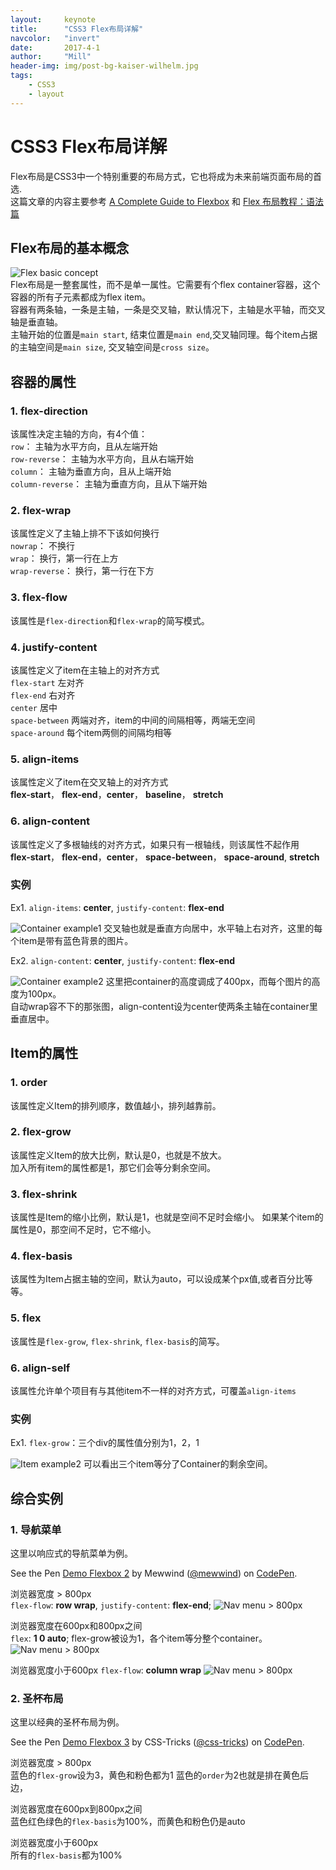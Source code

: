 ```yaml
---
layout:     keynote
title:      "CSS3 Flex布局详解"
navcolor:   "invert"
date:       2017-4-1
author:     "Mill"
header-img: img/post-bg-kaiser-wilhelm.jpg
tags:
    - CSS3
    - layout
---
```

# CSS3 Flex布局详解

Flex布局是CSS3中一个特别重要的布局方式，它也将成为未来前端页面布局的首选.  
这篇文章的内容主要参考
[A Complete Guide to Flexbox](https://css-tricks.com/snippets/css/a-guide-to-flexbox/#flexbox-background)
和
[Flex 布局教程：语法篇](http://www.ruanyifeng.com/blog/2015/07/flex-grammar.html?utm_source=tuicool)
## Flex布局的基本概念
![Flex basic concept](http://onppapi6x.bkt.clouddn.com/flex-background.png)  
Flex布局是一整套属性，而不是单一属性。它需要有个flex container容器，这个容器的所有子元素都成为flex item。  
容器有两条轴，一条是主轴，一条是交叉轴，默认情况下，主轴是水平轴，而交叉轴是垂直轴。  
主轴开始的位置是```main start```, 结束位置是```main end```,交叉轴同理。每个item占据的主轴空间是```main size```, 交叉轴空间是```cross size```。
## 容器的属性
### 1. flex-direction
该属性决定主轴的方向，有4个值：  
 ```row```： 主轴为水平方向，且从左端开始  
 ```row-reverse```： 主轴为水平方向，且从右端开始  
 ```column```： 主轴为垂直方向，且从上端开始  
 ```column-reverse```： 主轴为垂直方向，且从下端开始  

### 2. flex-wrap
该属性定义了主轴上排不下该如何换行  
 ```nowrap```： 不换行  
 ```wrap```： 换行，第一行在上方  
 ```wrap-reverse```： 换行，第一行在下方  
### 3. flex-flow
该属性是```flex-direction```和```flex-wrap```的简写模式。  
### 4. justify-content
该属性定义了item在主轴上的对齐方式  
 ```flex-start``` 左对齐  
 ```flex-end``` 右对齐  
 ```center``` 居中  
 ```space-between``` 两端对齐，item的中间的间隔相等，两端无空间  
 ```space-around``` 每个item两侧的间隔均相等  
### 5. align-items
该属性定义了item在交叉轴上的对齐方式  
**flex-start**， **flex-end**，**center**， **baseline**， **stretch**  
### 6. align-content
该属性定义了多根轴线的对齐方式，如果只有一根轴线，则该属性不起作用  
**flex-start**， **flex-end**，**center**， **space-between**， **space-around**, **stretch** 

### 实例
Ex1. ```align-items```: **center**,  ```justify-content```: **flex-end**  

![Container example1](http://onppapi6x.bkt.clouddn.com/justify-content-flex-end-align-items-center.png)
交叉轴也就是垂直方向居中，水平轴上右对齐，这里的每个item是带有蓝色背景的图片。  

Ex2. ```align-content```: **center**, ```justify-content```: **flex-end**  

![Container example2](http://onppapi6x.bkt.clouddn.com/justify-content-flex-end-align-content-center.png)
这里把container的高度调成了400px，而每个图片的高度为100px。  
自动wrap容不下的那张图，align-content设为center使两条主轴在container里垂直居中。

## Item的属性
### 1. order
该属性定义Item的排列顺序，数值越小，排列越靠前。
### 2. flex-grow
该属性定义Item的放大比例，默认是0，也就是不放大。  
加入所有item的属性都是1，那它们会等分剩余空间。
### 3. flex-shrink
该属性是Item的缩小比例，默认是1，也就是空间不足时会缩小。
如果某个item的属性是0，那空间不足时，它不缩小。
### 4. flex-basis
该属性为Item占据主轴的空间，默认为auto，可以设成某个px值,或者百分比等等。
### 5. flex
该属性是```flex-grow```, ```flex-shrink```, ```flex-basis```的简写。
### 6. align-self
该属性允许单个项目有与其他item不一样的对齐方式，可覆盖```align-items```
### 实例
Ex1. ```flex-grow```：三个div的属性值分别为1，2，1  

![Item example2](http://onppapi6x.bkt.clouddn.com/flex-grow-1-2-1.png)
可以看出三个item等分了Container的剩余空间。
## 综合实例
### 1. 导航菜单
这里以响应式的导航菜单为例。  
<p data-height="265" data-theme-id="0" data-slug-hash="qrLNzO" data-default-tab="result" data-user="mewwind" data-embed-version="2" data-pen-title="Demo Flexbox 2" class="codepen">See the Pen <a href="http://codepen.io/mewwind/pen/qrLNzO/">Demo Flexbox 2</a> by Mewwind (<a href="http://codepen.io/mewwind">@mewwind</a>) on <a href="http://codepen.io">CodePen</a>.</p>
<script async src="https://production-assets.codepen.io/assets/embed/ei.js"></script>

浏览器宽度 > 800px  
 ```flex-flow```: **row wrap**, ```justify-content```: **flex-end**;
![Nav menu > 800px](http://onppapi6x.bkt.clouddn.com/navmenu-gt800px.png)  

浏览器宽度在600px和800px之间  
 ```flex```: **1 0 auto**; flex-grow被设为1，各个item等分整个container。
![Nav menu > 800px](http://onppapi6x.bkt.clouddn.com/navmenu-800px.png)

浏览器宽度小于600px
 ```flex-flow```: **column wrap**
![Nav menu > 800px](http://onppapi6x.bkt.clouddn.com/navmenu-600px.png)

### 2. 圣杯布局
这里以经典的圣杯布局为例。
<p data-height="265" data-theme-id="0" data-slug-hash="jqzNZq" data-default-tab="result" data-user="css-tricks" data-embed-version="2" data-pen-title="Demo Flexbox 3" class="codepen">See the Pen <a href="http://codepen.io/team/css-tricks/pen/jqzNZq/">Demo Flexbox 3</a> by CSS-Tricks (<a href="http://codepen.io/css-tricks">@css-tricks</a>) on <a href="http://codepen.io">CodePen</a>.</p>
<script async src="https://production-assets.codepen.io/assets/embed/ei.js"></script>

浏览器宽度 > 800px  
蓝色的```flex-grow```设为3，黄色和粉色都为1
蓝色的```order```为2也就是排在黄色后边， 

浏览器宽度在600px到800px之间  
蓝色红色绿色的```flex-basis```为100%，而黄色和粉色仍是auto

浏览器宽度小于600px  
所有的```flex-basis```都为100%

